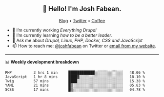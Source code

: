<h2 align="center">👋 Hello! I'm Josh Fabean.</h2>
<p align="center">
  <a href="https://joshfabean.com">Blog</a> •
  <a href="https://twitter.com/fabean">Twitter</a> •
  <a href="https://www.buymeacoffee.com/LSxne6Yr4">Coffee</a>
</p>

- 🔭 I’m currently working *Everything Drupal*
- 🌱 I’m currently learning *how to be a better leader.*
- 💬 Ask me about *Drupal, Linux, PHP, Docker, CSS and JavaScript*
- 📫 How to reach me: [@joshfabean](https://twitter.com/joshfabean) on Twitter or [email from my website](https://joshfabean.com).

-------

📊 **Weekly development breakdown**
<!--START_SECTION:waka-->
```text
PHP          3 hrs 1 min     ████████████░░░░░░░░░░░░░   48.06 % 
JavaScript   1 hr 8 mins     ████▓░░░░░░░░░░░░░░░░░░░░   18.10 % 
Twig         57 mins         ████░░░░░░░░░░░░░░░░░░░░░   15.38 % 
YAML         21 mins         █▒░░░░░░░░░░░░░░░░░░░░░░░   05.83 % 
SCSS         17 mins         █▒░░░░░░░░░░░░░░░░░░░░░░░   04.78 % 
```
<!--END_SECTION:waka-->

<!--
**fabean/fabean** is a ✨ _special_ ✨ repository because its `README.md` (this file) appears on your GitHub profile.

Here are some ideas to get you started:

- 🔭 I’m currently working on ...
- 🌱 I’m currently learning ...
- 👯 I’m looking to collaborate on ...
- 🤔 I’m looking for help with ...
- 💬 Ask me about ...
- 📫 How to reach me: ...
- 😄 Pronouns: ...
- ⚡ Fun fact: ...
-->
